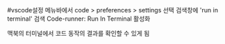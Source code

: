 #vscode설정
메뉴바에서 code > preferences > settings 선택
검색창에 'run in terminal' 검색
Code-runner: Run In Terminal 활성화

맥북의 터미널에서 코드 동작의 결과를 확인할 수 있게 됨